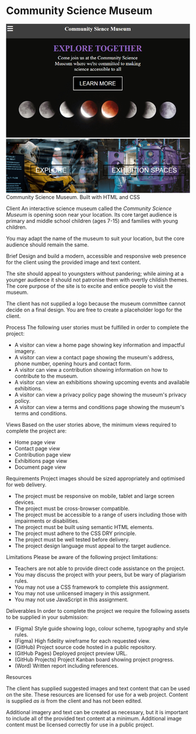 # Community Science Museum

![Community Science Muser teaser](images/Museum-teaser.png)
Community Science Museum. Built with HTML and CSS

Client
An interactive science museum called the *Community Science Museum* is opening soon near your location. Its core target audience is primary and middle school children (ages 7-15) and families with young children.

You may adapt the name of the museum to suit your location, but the core audience should remain the same.

Brief
Design and build a modern, accessible and responsive web presence for the client using the provided image and text content.

The site should appeal to youngsters without pandering; while aiming at a younger audience it should not patronise them with overtly childish themes. The core purpose of the site is to excite and entice people to visit the museum.

The client has not supplied a logo because the museum committee cannot decide on a final design. You are free to create a placeholder logo for the client.

Process
The following user stories must be fulfilled in order to complete the project:

- A visitor can view a home page showing key information and impactful imagery.
- A visitor can view a contact page showing the museum's address, phone number, opening hours and contact form.
- A visitor can view a contribution showing information on how to contribute to the museum.
- A visitor can view an exhibitions showing upcoming events and available exhibitions.
- A visitor can view a privacy policy page showing the museum's privacy policy.
- A visitor can view a terms and conditions page showing the museum's terms and conditions.

Views
Based on the user stories above, the minimum views required to complete the project are:

- Home page view
- Contact page view
- Contribution page view
- Exhibitions page view
- Document page view

Requirements
Project images should be sized appropriately and optimised for web delivery.

- The project must be responsive on mobile, tablet and large screen devices.
- The project must be cross-browser compatible.
- The project must be accessible to a range of users including those with impairments or disabilities.
- The project must be built using semantic HTML elements.
- The project must adhere to the CSS DRY principle.
- The project must be well tested before delivery.
- The project design language must appeal to the target audience.

Limitations
Please be aware of the following project limitations:

- Teachers are not able to provide direct code assistance on the project.
- You may discuss the project with your peers, but be wary of plagiarism rules.
- You may not use a CSS framework to complete this assignment.
- You may not use unlicensed imagery in this assignment.
- You may not use JavaScript in this assignment.

Deliverables
In order to complete the project we require the following assets to be supplied in your submission:

- (Figma) Style guide showing logo, colour scheme, typography and style rules.
- (Figma) High fidelity wireframe for each requested view.
- (GitHub) Project source code hosted in a public repository.
- (GitHub Pages) Deployed project preview URL.
- (GitHub Projects) Project Kanban board showing project progress.
- (Word) Written report including references.

Resources

The client has supplied suggested images and text content that can be used on the site. These resources are licensed for use for a web project. Content is supplied *as is* from the client and has not been edited.

Additional imagery and text can be created as necessary, but it is important to include all of the provided text content at a minimum. Additional image content must be licensed correctly for use in a public project.

